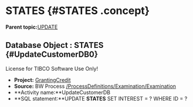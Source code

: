 # STATES {#STATES .concept}

**Parent topic:**[UPDATE](../../../crossref/dbo/dboRef/Group_Id160.md)

## Database Object : STATES {#UpdateCustomerDB0}

License for TIBCO Software Use Only!

-   **Project:** [GrantingCredit](../projsRef/GrantingCredit.md)
-   **Source:**  BW Process [/ProcessDefinitions/Examination/Examination](../../../projects/GrantingCredit/ProcessDefinitions/Examination/Examination.process.md)
-   **Activity name:**UpdateCustomerDB
-   **SQL statement:**UPDATE **STATES** SET INTEREST = ? WHERE ID = ?


